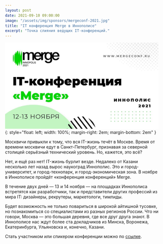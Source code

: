 ```yaml
---
layout: post
date: 2021-09-10 09:00:00
image: "/assets/img/sponsors/mergeconf-2021.jpg"
title: "IT конференция Merge в Иннополисе"
excerpt: "Точка слияния ведущих IT-конференций."
---
```


![Merge](/assets/img/sponsors/mergeconf-2021.jpg){: style="float: left; width: 100%; margin-right: 2em; margin-bottom: 2em" }

Москвичи привыкли к тому, что вся IT-жизнь течёт в Москве. Время от времени москвичи едут в Санкт-Петербург, признавая за северной столицей серьёзный технический уровень.
Но, кажется, это всё?

Нет, и ещё раз нет! IT-жизнь бурлит везде. Недалеко от Казани несколько лет назад вырос наукоград Иннополис. Это и город-университет, и город-технопарк, и город-экономическая зона. В ноябре в Иннополисе пройдёт «конференция конференций» Merge.

В течение двух дней — 13 и 14 ноября — на площадках Иннополиса встретятся как разработчики, так и представители других профессий из мира IT: дизайнеры, рекрутеры, маркетологи, тимлиды.

Будет возможность не только повариться в широкой айтишной тусовке, но познакомиться со специалистами из разных регионов России. Что ни говори, Москва — это большая деревня, где все друг друга знают. В Иннополисе нас ждут более ста докладчиков из Минска, Воронежа, Екатеринбурга, Ульяновска и, конечно, Казани.

Стать участником или спикером конференции можно по [ссылке](https://mergeconf.ru/).